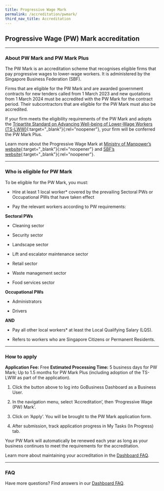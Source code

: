 ```yaml
---
title: Progressive Wage Mark
permalink: /accreditation/pwmark/
third_nav_title: Accreditation
---
```


## Progressive Wage (PW) Mark accreditation

---

### About PW Mark and PW Mark Plus

The PW Mark is an accreditation scheme that recognises eligible firms that pay progressive wages to lower-wage workers. It is administered by the Singapore Business Federation (SBF).

Firms that are eligible for the PW Mark and are awarded government contracts for new tenders called from 1 March 2023 and new quotations from 1 March 2024 must be accredited with the PW Mark for the contract period. Their subcontractors that are eligible for the PW Mark must also be accredited.

If your firm meets the eligibility requirements of the PW Mark and adopts the [Tripartite Standard on Advancing Well-being of Lower-Wage Workers (TS-LWW)](https://go.gov.sg/TS-LWW){:target="_blank"}{:rel="noopener"}, your firm will be conferred the PW Mark Plus.

Learn more about the Progressive Wage Mark at [Ministry of Manpower’s website](https://www.mom.gov.sg/employment-practices/progressive-wage-model/progressive-wage-mark){:target="_blank"}{:rel="noopener"} and [SBF’s website](https://bit.ly/sbfpwmark){:target="_blank"}{:rel="noopener"}.


---

### Who is eligible for PW Mark

To be eligible for the PW Mark, you must:

- Hire at least 1 local worker* covered by the prevailing Sectoral PWs or Occupational PWs that have taken effect

- Pay the relevant workers according to PW requirements:

**Sectoral PWs**

- Cleaning sector

- Security sector

- Landscape sector

- Lift and escalator maintenance sector

- Retail sector

- Waste management sector

- Food services sector

**Occupational PWs**

- Administrators

- Drivers

**AND**

- Pay all other local workers* at least the Local Qualifying Salary (LQS).

- Refers to workers who are Singapore Citizens or Permanent Residents.


---

### How to apply

**Application Fee:** Free
**Estimated Processing Time:** 5 business days for PW Mark; Up to 1.5 months for PW Mark Plus (including adoption of the TS-LWW as part of the application).

1.	Click the button above to log into GoBusiness Dashboard as a Business User.

2.	In the navigation menu, select ‘Accreditation’, then ‘Progressive Wage (PW) Mark’.

3.	Click on ‘Apply’. You will be brought to the PW Mark application form.

4.	After submission, track application progress in My Tasks (In Progress) tab.

Your PW Mark will automatically be renewed each year as long as your business continues to meet the requirements for the accreditation. 

Learn more about maintaining your accreditation in the [Dashboard FAQ]().

---

### FAQ

Have more questions? Find answers in our [Dashboard FAQ]().


<script src="/jquery/jquery.min.js"></script>
<script src="/jquery/bp-menu-new-tab.js"></script>
